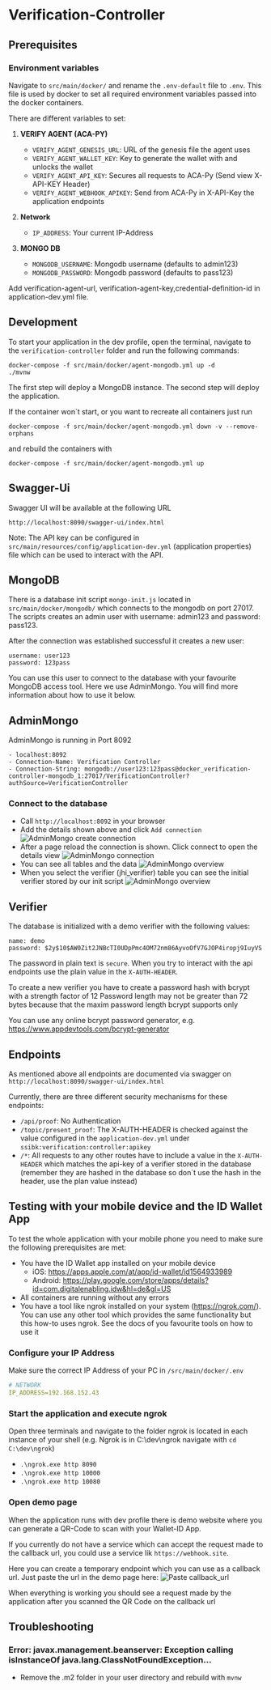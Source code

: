 # Verification-Controller

## Prerequisites

### Environment variables

Navigate to `src/main/docker/` and rename the `.env-default` file to `.env`. This file is used by docker to set all
required environment variables passed into the docker containers.

There are different variables to set:

1. **VERIFY AGENT (ACA-PY)**
    * `VERIFY_AGENT_GENESIS_URL`: URL of the genesis file the agent uses
    * `VERIFY_AGENT_WALLET_KEY`: Key to generate the wallet with and unlocks the wallet
    * `VERIFY_AGENT_API_KEY`: Secures all requests to ACA-Py (Send view X-API-KEY Header)
    * `VERIFY_AGENT_WEBHOOK_APIKEY`: Send from ACA-Py in X-API-Key the application endpoints

2. **Network**
    * `IP_ADDRESS`: Your current IP-Address

3. **MONGO DB**
    * `MONGODB_USERNAME`: Mongodb username (defaults to admin123)
    * `MONGODB_PASSWORD`: Mongodb password (defaults to pass123)

Add verification-agent-url, verification-agent-key,credential-definition-id in application-dev.yml file.

## Development

To start your application in the dev profile, open the terminal, navigate to the `verification-controller` folder and
run the following commands:

```
docker-compose -f src/main/docker/agent-mongodb.yml up -d
./mvnw
```

The first step will deploy a MongoDB instance. The second step will deploy the application.

If the container won`t start, or you want to recreate all containers just run
```
docker-compose -f src/main/docker/agent-mongodb.yml down -v --remove-orphans
```
and rebuild the containers with
```
docker-compose -f src/main/docker/agent-mongodb.yml up
```

## Swagger-Ui

Swagger UI will be available at the following URL

```
http://localhost:8090/swagger-ui/index.html
```

Note: The API key can be configured in ``src/main/resources/config/application-dev.yml`` (application properties) file which
can be used to interact with the API.

## MongoDB

There is a database init script `mongo-init.js` located in `src/main/docker/mongodb/` which connects to the mongodb on
port 27017. The scripts creates an admin user with username: admin123 and password: pass123.

After the connection was established successful it creates a new user:

```
username: user123
password: 123pass
```

You can use this user to connect to the database with your favourite MongoDB access tool. Here we use AdminMongo. You
will find more information about how to use it below.

## AdminMongo

AdminMongo is running in Port 8092

```
- localhost:8092
- Connection-Name: Verification Controller
- Connection-String: mongodb://user123:123pass@docker_verification-controller-mongodb_1:27017/VerificationController?authSource=VerificationController
```

### Connect to the database

* Call `http://localhost:8092` in your browser
* Add the details shown above and click `Add connection`
  ![AdminMongo create connection](./images/admin_mongo_setup.png)
* After a page reload the connection is shown. Click connect to open the details view
  ![AdminMongo connection](./images/admin_mongo_connection.png)
* You can see all tables and the data
  ![AdminMongo overview](./images/admin_mongo_overview.png)
* When you select the verifier (jhi_verifier) table you can see the initial verifier stored by our init script
  ![AdminMongo overview](./images/admin_mongo_verifier.png)

## Verifier

The database is initialized with a demo verifier with the following values:

```
name: demo
password: $2y$10$AW0Zit2JNBcTI0UDpPmc4OM72nm86AyvoOfV7GJOP4iropj9IuyVS
```

The password in plain text is `secure`. When you try to interact with the api endpoints use the plain value in
the `X-AUTH-HEADER`.

To create a new verifier you have to create a password hash with bcrypt with a strength factor of 12 Password length may
not be greater than 72 bytes because that the maxim password length bcrypt supports only

You can use any online bcrypt password generator, e.g. https://www.appdevtools.com/bcrypt-generator

## Endpoints

As mentioned above all endpoints are documented via swagger on `http://localhost:8090/swagger-ui/index.html`

Currently, there are three different security mechanisms for these endpoints:

* `/api/proof`: No Authentication
* `/topic/present_proof`: The X-AUTH-HEADER is checked against the value configured in the `application-dev.yml`
  under `ssibk:verification:controller:apikey`
* `/*`: All requests to any other routes have to include a value in the `X-AUTH-HEADER` which matches the api-key of a
  verifier stored in the database
  (remember they are hashed in the database so don`t use the hash in the header, use the plan value instead)

## Testing with your mobile device and the ID Wallet App
To test the whole application with your mobile phone you need to make sure the following prerequisites are met:
* You have the ID Wallet app installed on your mobile device
  * iOS: https://apps.apple.com/at/app/id-wallet/id1564933989 
  * Android: https://play.google.com/store/apps/details?id=com.digitalenabling.idw&hl=de&gl=US
* All containers are running without any errors
* You have a tool like ngrok installed on your system (https://ngrok.com/). You can use any other tool which provides the same functionality but this how-to uses ngrok. See the docs of you favourite tools on how to use it

### Configure your IP Address
Make sure the correct IP Address of your PC in `/src/main/docker/.env`
```yaml
# NETWORK
IP_ADDRESS=192.168.152.43
```

### Start the application and execute ngrok
Open three terminals and navigate to the folder ngrok is located in each instance of your shell (e.g. Ngrok is in C:\dev\ngrok navigate with `cd C:\dev\ngrok`)
* `.\ngrok.exe http 8090`
* `.\ngrok.exe http 10000`
* `.\ngrok.exe http 10080`

### Open demo page
When the application runs with dev profile there is demo website where you can generate a QR-Code to scan with your Wallet-ID App.

If you currently do not have a service which can accept the request made to the callback url, you could use a service lik `https://webhook.site`.

Here you can create a temporary endpoint which you can use as a callback url. Just paste the url in the demo page here:
![Paste callback_url](./images/demo_page_callback_url.png)

When everything is working you should see a request made by the application after you scanned the QR Code on the callback url


## Troubleshooting

### Error: javax.management.beanserver: Exception calling isInstanceOf java.lang.ClassNotFoundException...
- Remove the .m2 folder in your user directory and rebuild with ``mvnw``
